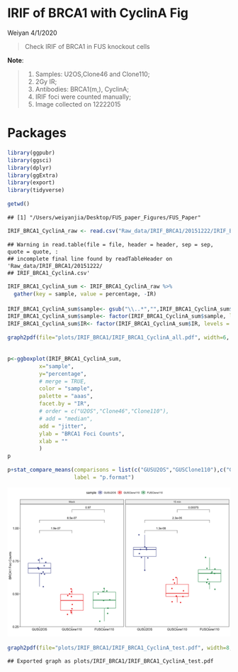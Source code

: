 IRIF of BRCA1 with CyclinA Fig
================
Weiyan
4/1/2020

> Check IRIF of BRCA1 in FUS knockout cells

**Note**:

> 1.  Samples: U2OS,Clone46 and Clone110;
> 2.  2Gy IR;
> 3.  Antibodies: BRCA1(m,), CyclinA;
> 4.  IRIF foci were counted manually;
> 5.  Image collected on 12222015

# Packages

``` r
library(ggpubr)
library(ggsci)
library(dplyr)
library(ggExtra)
library(export)
library(tidyverse)
```

``` r
getwd()
```

    ## [1] "/Users/weiyanjia/Desktop/FUS_paper_Figures/FUS_Paper"

``` r
IRIF_BRCA1_CyclinA_raw <- read.csv("Raw_data/IRIF_BRCA1/20151222/IRIF_BRCA1_CyclinA.csv",header = TRUE)
```

    ## Warning in read.table(file = file, header = header, sep = sep, quote = quote, :
    ## incomplete final line found by readTableHeader on 'Raw_data/IRIF_BRCA1/20151222/
    ## IRIF_BRCA1_CyclinA.csv'

``` r
IRIF_BRCA1_CyclinA_sum <- IRIF_BRCA1_CyclinA_raw %>%
  gather(key = sample, value = percentage, -IR)

IRIF_BRCA1_CyclinA_sum$sample<- gsub("\\..*","",IRIF_BRCA1_CyclinA_sum$sample)
IRIF_BRCA1_CyclinA_sum$sample<- factor(IRIF_BRCA1_CyclinA_sum$sample, levels = c("GUSU2OS","GUSClone110","FUSClone110"))
IRIF_BRCA1_CyclinA_sum$IR<- factor(IRIF_BRCA1_CyclinA_sum$IR, levels = c("Mock","15 min"))
```
``` r
graph2pdf(file="plots/IRIF_BRCA1/IRIF_BRCA1_CyclinA_all.pdf", width=6, aspectr=sqrt(2),font = "Arial",bg = "transparent")
```
``` r

p<-ggboxplot(IRIF_BRCA1_CyclinA_sum,
          x="sample",
          y="percentage",
          # merge = TRUE,
          color = "sample",
          palette = "aaas",
          facet.by = "IR",
          # order = c("U2OS","Clone46","Clone110"),
          # add = "median",
          add = "jitter",
          ylab = "BRCA1 Foci Counts",
          xlab = ""
          )
p
```
``` r
p+stat_compare_means(comparisons = list(c("GUSU2OS","GUSClone110"),c("GUSU2OS","FUSClone110"),c("GUSClone110","FUSClone110")), method = "t.test",
                     label = "p.format")
```

![](fig_IRIF_BRCA1_CyclinA_files/figure-gfm/unnamed-chunk-4-3.png)<!-- -->

``` r
graph2pdf(file="plots/IRIF_BRCA1/IRIF_BRCA1_CyclinA_test.pdf", width=8, aspectr=sqrt(2),font = "Arial",bg = "transparent")
```

    ## Exported graph as plots/IRIF_BRCA1/IRIF_BRCA1_CyclinA_test.pdf
